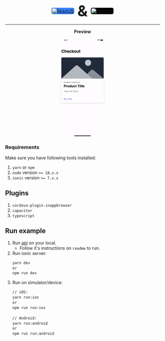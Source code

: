 <div style="display:flex;align-items:center;justify-content:center;gap:10px">
  <a href="https://ionicframework.com/docs/react">
    <img
        alt="ReactJS"
        src="https://img.shields.io/badge/ionic-%233880FF.svg?style=for-the-badge&logo=ionic&logoColor=white"
        width="150"
        style="background-color:#3880FF;padding:2px;border-radius:5px">
  </a>
  <span style="font-size:50px;font-weight:bold;align-items:center;justify-content:center;"> & </span>
  <a href="https://react.dev/">
    <img
      alt="ReactJS"
      src="https://img.shields.io/badge/react-%23000000.svg?style=for-the-badge&logo=react&logoColor=#FF00FF"
      width="150"
      style="background-color:#000000;padding:2px;border-radius:5px">
  </a>
</div>

---

<div style="display:flex;align-items:center;justify-content:center;gap:10px">
  <div style="display:flex;flex-direction:column;align-items:center;gap:10px">
    <b>Preview</b>
    <img src="../docs/videos/sample-ionic-react.gif" width="150" />
  </div>
</div>

### Requirements
Make sure you have following tools installed:
1. `yarn` or `npm`
2. `node` version `>= 18.x.x`
3. `ionic` version `>= 7.x.x`

## Plugins
1. `cordova-plugin-inappbrowser`
2. `capacitor`
3. `typescript`

## Run example
1. Run [api](./api) on your local. 
    - Follow it's instructions on `readme` to run.
2. Run ionic server:
    ```bash
    yarn dev
    or 
    npm run dev
    ``` 
3. Run on simulator/device:
    ```bash
    // iOS:
    yarn run:ios
    or 
    npm run run:ios

    // Android:
    yarn run:android
    or 
    npm run run:android
    ```

